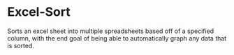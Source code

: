 # Excel-Sort

Sorts an excel sheet into multiple spreadsheets based off of a specified column, with the end goal of being able to automatically graph any data that is sorted.
